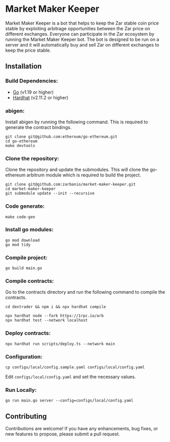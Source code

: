 
# Market Maker Keeper

Market Maker Keeper is a bot that helps to keep the Zar stable coin price stable by exploiting arbitrage opportunities between the Zar price on different exchanges. Everyone can participate in the Zar ecosystem by running the Market Maker Keeper bot. The bot is designed to be run on a server and it will automatically buy and sell Zar on different exchanges to keep the price stable.

## Installation

### Build Dependencies:

- [Go](https://golang.org/dl/) (v1.19 or higher)
- [Hardhat](https://hardhat.org/getting-started/) (v2.11.2 or higher)

### abigen:
Install abigen by running the following command. This is required to generate the contract bindings.
```
git clone git@github.com:ethereum/go-ethereum.git
cd go-ethereum
make devtools
```

### Clone the repository:
Clone the repository and update the submodules. This will clone the go-ethereum arbitrum module which is required to build the project.
```
git clone git@github.com:zarbanio/market-maker-keeper.git
cd market-maker-keeper
git submodule update --init --recursive
```

### Code generate: 
```
make code-gen
```

### Install go modules:
```
go mod download
go mod tidy
```

### Compile project:
```
go build main.go
```

### Compile contracts:
Go to the contracts directory and run the following command to compile the contracts.

```shell script
cd dextrader && npm i && npx hardhat compile
```
```shell script
npx hardhat node --fork https://1rpc.io/arb
npx hardhat test --network localhost
```

### Deploy contracts:
```
npx hardhat run scripts/deploy.ts --network main
```

### Configuration:
```
cp configs/local/config.sample.yaml configs/local/config.yaml
```
Edit `configs/local/config.yaml` and set the necessary values.


### Run Locally:
```
go run main.go server --config=configs/local/config.yaml
```

## Contributing

Contributions are welcome! If you have any enhancements, bug fixes, or new features to propose, please submit a pull request.